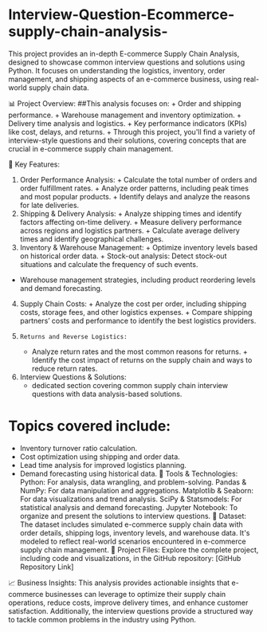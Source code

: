 # Interview-Question-Ecommerce-supply-chain-analysis-
This project provides an in-depth E-commerce Supply Chain Analysis, designed to showcase common interview questions and solutions using Python. It focuses on understanding the logistics, inventory, order management, and shipping aspects of an e-commerce business, using real-world supply chain data.

📊 Project Overview:
##This analysis focuses on:
       +  Order and shipping performance.
       +  Warehouse management and inventory optimization.
       +  Delivery time analysis and logistics.
       +  Key performance indicators (KPIs) like cost, delays, and returns.
       +  Through this project, you'll find a variety of interview-style questions and their solutions, covering concepts that are crucial in e-commerce supply chain management.

🚀 Key Features:
1.   Order Performance Analysis:
         +   Calculate the total number of orders and order fulfillment rates.
         +   Analyze order patterns, including peak times and most popular products.
         +   Identify delays and analyze the reasons for late deliveries.
2.   Shipping & Delivery Analysis:
         +   Analyze shipping times and identify factors affecting on-time delivery.
         +   Measure delivery performance across regions and logistics partners.
         +   Calculate average delivery times and identify geographical challenges.
3.   Inventory & Warehouse Management:
         +    Optimize inventory levels based on historical order data.
         +    Stock-out analysis: Detect stock-out situations and calculate the frequency of such events.
   + Warehouse management strategies, including product reordering levels and demand forecasting.
4.   Supply Chain Costs:
         +    Analyze the cost per order, including shipping costs, storage fees, and other logistics expenses.
         +     Compare shipping partners’ costs and performance to identify the best logistics providers.
5.     Returns and Reverse Logistics:
      +  Analyze return rates and the most common reasons for returns.
       +  Identify the cost impact of returns on the supply chain and ways to reduce return rates.
6.  Interview Questions & Solutions:
      +   dedicated section covering common supply chain interview questions with data analysis-based solutions.
#  Topics covered include: 
  +   Inventory turnover ratio calculation.
  +   Cost optimization using shipping and order data.
  +   Lead time analysis for improved logistics planning.
  +   Demand forecasting using historical data.
🔧 Tools & Technologies:
Python: For analysis, data wrangling, and problem-solving.
Pandas & NumPy: For data manipulation and aggregations.
Matplotlib & Seaborn: For data visualizations and trend analysis.
SciPy & Statsmodels: For statistical analysis and demand forecasting.
Jupyter Notebook: To organize and present the solutions to interview questions.
📂 Dataset:
The dataset includes simulated e-commerce supply chain data with order details, shipping logs, inventory levels, and warehouse data.
 It's modeled to reflect real-world scenarios encountered in e-commerce supply chain management.
🔗 Project Files:
Explore the complete project, including code and visualizations, in the GitHub repository: [GitHub Repository Link]

📈 Business Insights:
This analysis provides actionable insights that e-commerce businesses can leverage to optimize their supply chain operations, reduce costs, improve delivery times, and enhance customer satisfaction. Additionally, the interview questions provide a structured way to tackle common problems in the industry using Python.

